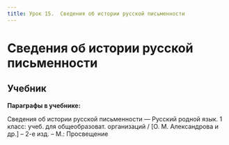 ```yaml
---
title: Урок 15.  Сведения об истории русской письменности
---
```


# Сведения об истории русской письменности

## Учебник

<p><strong>Параграфы в учебнике:</strong></p>
<p>Сведения об истории русской письменности &mdash; <span style="font-weight: 400;">Русский родной язык. 1 класс: учеб. для общеобразоват. организаций / [О. М. Александрова и др.] &ndash; 2-е изд. &ndash; М.: Просвещение</span></p>
<h3>&nbsp;</h3>